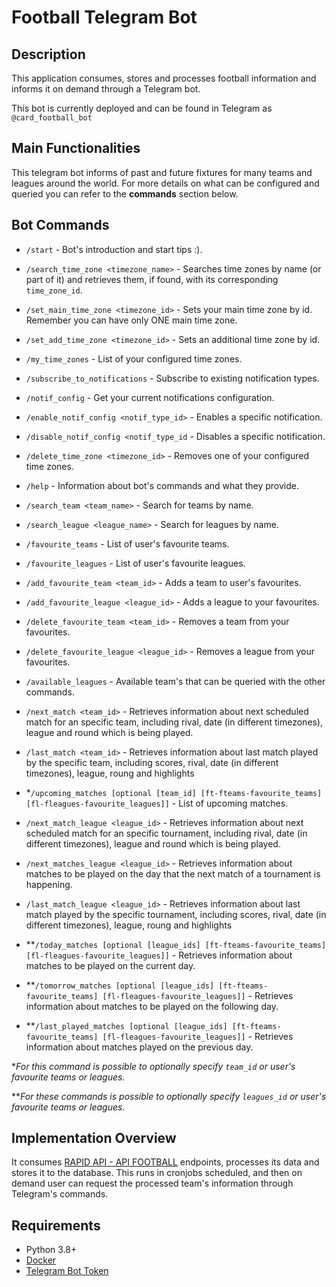 

# Football Telegram Bot


## Description

This application consumes, stores and processes football information and informs it on demand through a Telegram bot.

This bot is currently deployed and can be found in Telegram as `@card_football_bot`


## Main Functionalities

This telegram bot informs of past and future fixtures for many teams and leagues around the world.
For more details on what can be configured and queried you can refer to the **commands** section below.


## Bot Commands

- `/start` - Bot's introduction and start tips :).

- `/search_time_zone <timezone_name>` -  Searches time zones by name (or part of it) and retrieves them, if found, with its corresponding `time_zone_id`.

- `/set_main_time_zone <timezone_id>` - Sets your main time zone by id. Remember you can have only ONE main time zone.

- `/set_add_time_zone <timezone_id>` - Sets an additional time zone by id.

- `/my_time_zones` - List of your configured time zones.

- `/subscribe_to_notifications` - Subscribe to existing notification types.

- `/notif_config` - Get your current notifications configuration.

- `/enable_notif_config <notif_type_id>` - Enables a specific notification.

- `/disable_notif_config <notif_type_id` - Disables a specific notification.

- `/delete_time_zone <timezone_id>` - Removes one of your configured time zones.

- `/help` - Information about bot's commands and what they provide.

- `/search_team <team_name>` - Search for teams by name.

- `/search_league <league_name>` - Search for leagues by name.

- `/favourite_teams` - List of user's favourite teams.

- `/favourite_leagues` - List of user's favourite leagues.
 
- `/add_favourite_team <team_id>` - Adds a team to user's favourites.

- `/add_favourite_league <league_id>` - Adds a league to your favourites.

- `/delete_favourite_team <team_id>` - Removes a team from your favourites.

- `/delete_favourite_league <league_id>` - Removes a league from your favourites.

- `/available_leagues` - Available team's that can be queried with the other commands.

- `/next_match <team_id>` - Retrieves information about next scheduled match for an specific team, including rival, date (in different timezones), league and round which is being played.

- `/last_match <team_id>` - Retrieves information about last match played by the specific team, including  scores, rival, date (in different timezones), league, roung and highlights

- *`/upcoming_matches [optional [team_id] [ft-fteams-favourite_teams] [fl-fleagues-favourite_leagues]]` - List of upcoming matches.

- `/next_match_league <league_id>` - Retrieves information about next scheduled match for an specific tournament, including rival, date (in different timezones), league and round which is being played.

- `/next_matches_league <league_id>` - Retrieves information about matches to be played on the day that the next match of a tournament is happening.

- `/last_match_league <league_id>` - Retrieves information about last match played by the specific tournament, including  scores, rival, date (in different timezones), league, roung and highlights

- **`/today_matches [optional [league_ids] [ft-fteams-favourite_teams] [fl-fleagues-favourite_leagues]]` - Retrieves information about matches to be played on the current day.

- **`/tomorrow_matches [optional [league_ids] [ft-fteams-favourite_teams] [fl-fleagues-favourite_leagues]]` - Retrieves information about matches to be played on the following day.

- **`/last_played_matches [optional [league_ids] [ft-fteams-favourite_teams] [fl-fleagues-favourite_leagues]]` - Retrieves information about matches played on the previous day.

*<em>For this command is possible to optionally specify `team_id` or user's favourite teams or leagues.</em>

**<em>For these commands is possible to optionally specify `leagues_id` or user's favourite teams or leagues.</em>


## Implementation Overview

It consumes [RAPID API - API FOOTBALL](https://rapidapi.com/api-sports/api/api-football) endpoints, processes its data and stores it to the database. This runs in cronjobs scheduled, and then on demand user can request the processed team's information through Telegram's commands.


## Requirements

- Python 3.8+
- [Docker](https://www.docker.com)
- [Telegram Bot Token](https://core.telegram.org/bots)
